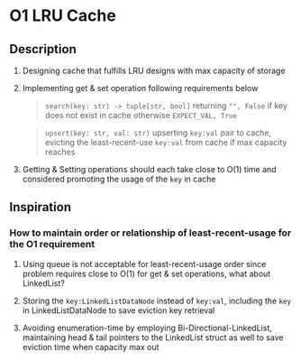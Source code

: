 # O1 LRU Cache

## Description

1. Designing cache that fulfills LRU designs with max capacity of storage

2. Implementing get & set operation following requirements below

    > `search(key: str) -> tuple[str, bool]` returning `"", False` if key does not exist in cache otherwise `EXPECT_VAL, True`

    > `upsert(key: str, val: str)` upserting `key:val` pair to cache, evicting the least-recent-use `key:val` from cache if max capacity reaches

3. Getting & Setting operations should each take close to O(1) time and considered promoting the usage of the `key` in cache

## Inspiration

### How to maintain order or relationship of least-recent-usage for the O1 requirement

1. Using queue is not acceptable for least-recent-usage order since problem requires close to O(1) for get & set operations, what about LinkedList?

2. Storing the `key:LinkedListDataNode` instead of `key:val`, including the `key` in LinkedListDataNode to save eviction key retrieval

3. Avoiding enumeration-time by employing Bi-Directional-LinkedList, maintaining head & tail pointers to the LinkedList struct as well to save eviction time when capacity max out
